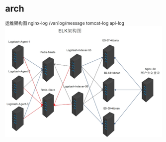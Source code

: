 # arch
运维架构图
 nginx-log
 /var/log/message
 tomcat-log
 api-log
![ELK架构图](https://github.com/zhaowei7/arch/blob/master/elk/elk.jpg)
